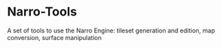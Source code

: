 Narro-Tools
===========

A set of tools to use the Narro Engine: tileset generation and edition, map conversion, surface manipulation
